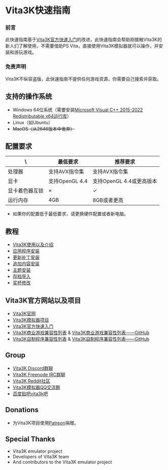 # Vita3K快速指南

### 前言
此快速指南基于[Vita3K官方快速入门](https://vita3k.org/quickstart)的改进，此快速指南会帮助刚接触Vita3K的新人们了解使用，不需要借助PS Vita，直接使用Vita3K模拟器就可以操作，并安装和游玩游戏。

### 免责声明
Vita3K不纵容盗版，此快速指南不提供任何游戏资源，你需要自己搜索并获取。

## 支持的操作系统
- Windows 64位系统（需要安装[Microsoft Visual C++ 2015-2022 Redistributable x64运行库](https://aka.ms/vs/17/release/vc_redist.x64.exe)）
- Linux（如Ubuntu）
- ~~MacOS（从2646版本中舍弃）~~

## 配置要求

\ | 最低要求 | 推荐要求 
--- | --- | --- 
处理器 | 支持AVX指令集 | 支持AVX指令集 
显卡 | 支持OpenGL 4.4 | 支持OpenGL 4.4或更高版本 
显卡着色器互锁 | × | ✓ 
运行内存 | 4GB | 8GB或者更高 

- 如果你的配置低于最低要求，请更换硬件配置或者新电脑。

## 教程
- [Vita3K使用以及介绍](http://croden1999.github.io/Vita3K-quick-guide/README_USE_VITA3K)
- [应用程序安装](http://croden1999.github.io/Vita3K-quick-guide/README_APP)
- [更新补丁安装](http://croden1999.github.io/Vita3K-quick-guide/README_PATCH)
- [追加内容安装](http://croden1999.github.io/Vita3K-quick-guide/README_ADDCONT)
- [主题安装](http://croden1999.github.io/Vita3K-quick-guide/README_THEME)
- [存档导入](http://croden1999.github.io/Vita3K-quick-guide/README_SAVEDATA)
- [奖杯修改](http://croden1999.github.io/Vita3K-quick-guide/README_TROPHY)

## Vita3K官方网站以及项目
- [Vita3K官网](https://vita3k.org)
- [Vita3K模拟器项目](https://github.com/Vita3K/Vita3K)
- [Vita3K官方快速入门](https://vita3k.org/quickstart)
- [Vita3K商业游戏兼容性列表](https://vita3k.org/compatibility) & [Vita3K商业游戏兼容性列表——GitHub](https://github.com/Vita3K/compatibility/issues)
- [Vita3K自制程序兼容性列表](https://vita3k.org/compatibility-homebrew) & [Vita3K自制程序兼容性列表——GitHub](https://github.com/Vita3K/homebrew-compatibility/issues)

## Group
- [Vita3K Discord群聊](https://discord.gg/MaWhJVH)
- [Vita3K Freenode IRC群聊](https://webchat.freenode.net/?channels=%23vita3k)
- [Vita3K Reddit社区](https://www.reddit.com/r/vita3k)
- [Vita3K模拟器QQ交流群](https://jq.qq.com/?_wv=1027&k=cg1vogjK)
- [百度贴吧vita3k吧](https://tieba.baidu.com/f?kw=vita3k&fr=index)

## Donations
- 为Vita3K项目使用[Patreon](https://www.patreon.com/Vita3K)捐赠。

## Special Thanks
- Vita3K emulator project
- Developers of Vita3K team
- And contributors to the Vita3K emulator project
